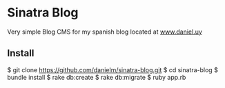 # Sinatra Blog
Very simple Blog CMS for my spanish blog located at www.daniel.uy

## Install

$ git clone https://github.com/danielm/sinatra-blog.git
$ cd sinatra-blog
$ bundle install
$ rake db:create
$ rake db:migrate
$ ruby app.rb


